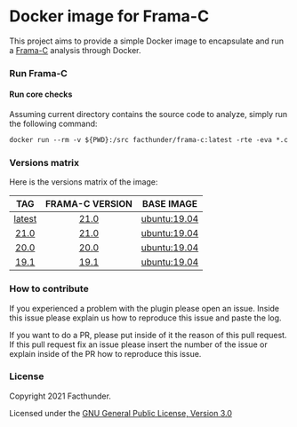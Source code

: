 # Docker image for Frama-C

This project aims to provide a simple Docker image to encapsulate and run a [Frama-C](https://git.frama-c.com/pub/frama-c) analysis through Docker.

### Run Frama-C

#### Run core checks
Assuming current directory contains the source code to analyze, simply run the following command:
```Dockerfile
docker run --rm -v ${PWD}:/src facthunder/frama-c:latest -rte -eva *.c **/*.c > report.txt
```

### Versions matrix
Here is the versions matrix of the image:

|                          TAG                           |                       FRAMA-C VERSION                                 |                        BASE IMAGE                      |
|:------------------------------------------------------:|:---------------------------------------------------------------------:|:------------------------------------------------------:|
| [latest](https://hub.docker.com/r/facthunder/frama-c)  | [21.0](https://git.frama-c.com/pub/frama-c/-/releases/21.0)           |    [ubuntu:19.04](https://hub.docker.com/_/ubuntu)     |
|  [21.0](https://hub.docker.com/r/facthunder/frama-c)   | [21.0](https://git.frama-c.com/pub/frama-c/-/releases/21.0)           |    [ubuntu:19.04](https://hub.docker.com/_/ubuntu)     |
|  [20.0](https://hub.docker.com/r/facthunder/frama-c)   | [20.0](https://github.com/Frama-C/Frama-C-snapshot/releases/tag/20.0) |    [ubuntu:19.04](https://hub.docker.com/_/ubuntu)     |
|  [19.1](https://hub.docker.com/r/facthunder/frama-c)   | [19.1](https://github.com/Frama-C/Frama-C-snapshot/releases/tag/19.1) |    [ubuntu:19.04](https://hub.docker.com/_/ubuntu)     |


### How to contribute
If you experienced a problem with the plugin please open an issue. Inside this issue please explain us how to reproduce this issue and paste the log.

If you want to do a PR, please put inside of it the reason of this pull request. If this pull request fix an issue please insert the number of the issue or explain inside of the PR how to reproduce this issue.

### License
Copyright 2021 Facthunder.

Licensed under the [GNU General Public License, Version 3.0](https://www.gnu.org/licenses/gpl.txt)
